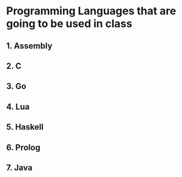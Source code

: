 # Programming Languages that are going to be used in class

## 1. Assembly
## 2. C
## 3. Go
## 4. Lua
## 5. Haskell
## 6. Prolog
## 7. Java
